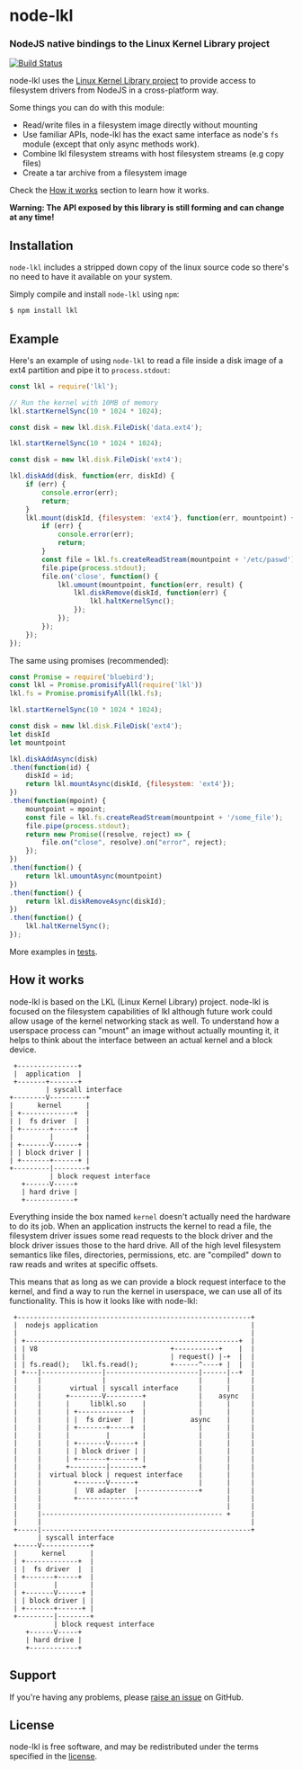 node-lkl
=========
### NodeJS native bindings to the Linux Kernel Library project
[![Build Status](https://travis-ci.org/resin-io/node-lkl.svg?branch=master)](https://travis-ci.org/resin-io/node-lkl)

node-lkl uses the [Linux Kernel Library project](https://github.com/lkl/linux) to provide access to filesystem drivers
from NodeJS in a cross-platform way.

Some things you can do with this module:

* Read/write files in a filesystem image directly without mounting
* Use familiar APIs, node-lkl has the exact same interface as node's `fs` module (except that only async methods work).
* Combine lkl filesystem streams with host filesystem streams (e.g copy files)
* Create a tar archive from a filesystem image

Check the [How it works](#how-it-works) section to learn how it works.

**Warning: The API exposed by this library is still forming and can change at
any time!**

Installation
------------

`node-lkl` includes a stripped down copy of the linux source code so
there's no need to have it available on your system.

Simply compile and install `node-lkl` using `npm`:

``` bash
$ npm install lkl
```

Example
-------

Here's an example of using `node-lkl` to read a file inside a disk image of
a ext4 partition and pipe it to `process.stdout`:

``` javascript
const lkl = require('lkl');

// Run the kernel with 10MB of memory
lkl.startKernelSync(10 * 1024 * 1024);

const disk = new lkl.disk.FileDisk('data.ext4');

lkl.startKernelSync(10 * 1024 * 1024);

const disk = new lkl.disk.FileDisk('ext4');

lkl.diskAdd(disk, function(err, diskId) {
	if (err) {
		console.error(err);
		return;
	}
	lkl.mount(diskId, {filesystem: 'ext4'}, function(err, mountpoint) {
		if (err) {
			console.error(err);
			return;
		}
		const file = lkl.fs.createReadStream(mountpoint + '/etc/paswd');
		file.pipe(process.stdout);
		file.on('close', function() {
			lkl.umount(mountpoint, function(err, result) {
				lkl.diskRemove(diskId, function(err) {
					lkl.haltKernelSync();
				});
			});
		});
	});
});
```

The same using promises (recommended):

``` javascript
const Promise = require('bluebird');
const lkl = Promise.promisifyAll(require('lkl'))
lkl.fs = Promise.promisifyAll(lkl.fs);

lkl.startKernelSync(10 * 1024 * 1024);

const disk = new lkl.disk.FileDisk('ext4');
let diskId
let mountpoint

lkl.diskAddAsync(disk)
.then(function(id) {
	diskId = id;
	return lkl.mountAsync(diskId, {filesystem: 'ext4'});
})
.then(function(mpoint) {
	mountpoint = mpoint;
	const file = lkl.fs.createReadStream(mountpoint + '/some_file');
	file.pipe(process.stdout);
	return new Promise((resolve, reject) => {
		file.on("close", resolve).on("error", reject);
	});
})
.then(function() {
	return lkl.umountAsync(mountpoint)
})
.then(function() {
	return lkl.diskRemoveAsync(diskId);
})
.then(function() {
	lkl.haltKernelSync();
});
```

More examples in [tests](test/index.js).

How it works
------------

node-lkl is based on the LKL (Linux Kernel Library) project. node-lkl is
focused on the filesystem capabilities of lkl although future work could allow
usage of the kernel networking stack as well. To understand how a userspace
process can "mount" an image without actually mounting it, it helps to think
about the interface between an actual kernel and a block device.

```
 +---------------+
 |  application  |
 +-------+-------+
         | syscall interface
+--------V---------+
|      kernel      |
| +-------------+  |
| |  fs driver  |  |
| +-------+-----+  |
|         |        |
| +-------V------+ |
| | block driver | |
| +-------+------+ |
+---------|--------+
          | block request interface
   +------V-----+
   | hard drive |
   +------------+
```

Everything inside the box named `kernel` doesn't actually need the hardware
to do its job. When an application instructs the kernel to read a file, the
filesystem driver issues some read requests to the block driver and the block
driver issues those to the hard drive. All of the high level filesystem
semantics like files, directories, permissions, etc. are "compiled" down to raw
reads and writes at specific offsets.

This means that as long as we can provide a block request interface to the
kernel, and find a way to run the kernel in userspace, we can use all of its
functionality. This is how it looks like with node-lkl:

```
 +----------------------------------------------------------+
 |  nodejs application                                      |
 |                                                          |
 | +-----------------------------------------------------+  |
 | | V8                                 +-----------+    |  |
 | |                                    | request() |-+  |  |
 | | fs.read();   lkl.fs.read();        +------^----+ |  |  |
 | +---|---------------|-----------------------|------|--+  |
 |     |               |                       |      |     |
 |     |       virtual | syscall interface     |      |     |
 |     |      +--------V---------+             |    async   |
 |     |      |     liblkl.so    |             |      |     |
 |     |      | +-------------+  |             |      |     |
 |     |      | |  fs driver  |  |           async    |     |
 |     |      | +-------+-----+  |             |      |     |
 |     |      |         |        |             |      |     |
 |     |      | +-------V------+ |             |      |     |
 |     |      | | block driver | |             |      |     |
 |     |      | +-------+------+ |             |      |     |
 |     |      +---------|--------+             |      |     |
 |     |  virtual block | request interface    |      |     |
 |     |        +-------V------+               |      |     |
 |     |        |  V8 adapter  |---------------+      |     |
 |     |        +--------------+                      |     |
 |     |                                              |     |
 |     |--------------------------------------------- +     |
 |     |                                                    |
 +-----|----------------------------------------------------+
       | syscall interface
 +-----V------------+
 |      kernel      |
 | +-------------+  |
 | |  fs driver  |  |
 | +-------+-----+  |
 |         |        |
 | +-------V------+ |
 | | block driver | |
 | +-------+------+ |
 +---------|--------+
           | block request interface
    +------V-----+
    | hard drive |
    +------------+
```

Support
-------

If you're having any problems, please [raise an issue][github-issue] on GitHub.

License
-------

node-lkl is free software, and may be redistributed under the terms specified
in the [license].

[github-issue]: https://github.com/resin-io/node-lkl/issues/new
[license]: https://github.com/resin-io/node-lkl/blob/master/LICENSE
